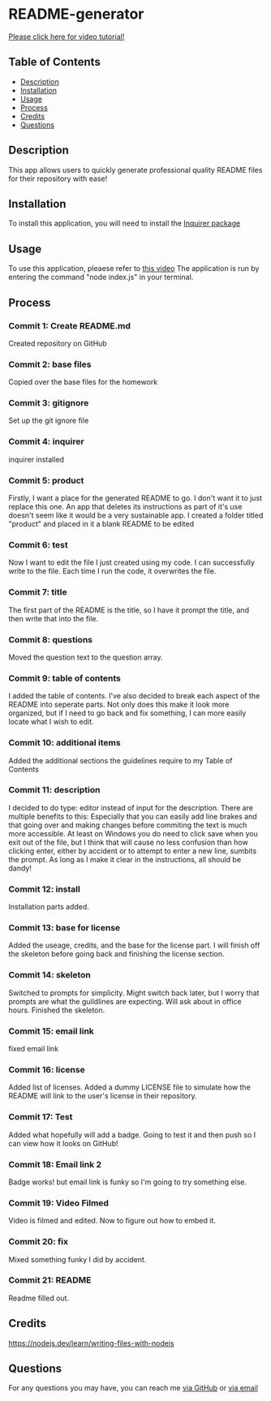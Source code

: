 # README-generator

[Please click here for video tutorial!](https://drive.google.com/file/d/1zMWOznlnpEfouI9iF5WjgTjcwJOqya5u/view?usp=sharing)

## Table of Contents

* [Description](#description)
* [Installation](#installation)
* [Usage](#usage)
* [Process](#process)
* [Credits](#credits)
* [Questions](#questions)

## Description 
This app allows users to quickly generate professional quality README files for their repository with ease!

## Installation 

To install this application, you will need to install the [Inquirer package](https://www.npmjs.com/package/inquirer)

## Usage
To use this application, pleaese refer to [this video](https://drive.google.com/file/d/1zMWOznlnpEfouI9iF5WjgTjcwJOqya5u/view?usp=sharing)
The application is run by entering the command "node index.js" in your terminal. 

## Process

### Commit 1: Create README.md
Created repository on GitHub

### Commit 2: base files
Copied over the base files for the homework

### Commit 3: gitignore
Set up the git ignore file

### Commit 4: inquirer
inquirer installed 

### Commit 5: product
Firstly, I want a place for the generated README to go. I don't want it to just replace this one. An app that deletes its instructions as part of it's use doesn't seem like it would be a very sustainable app. I created a folder titled "product" and placed in it a blank README to be edited 

### Commit 6: test
Now I want to edit the file I just created using my code. I can successfully write to the file. Each time I run the code, it overwrites the file.

### Commit 7: title
The first part of the README is the title, so I have it prompt the title, and then write that into the file.

### Commit 8: questions
Moved the question text to the question array.

### Commit 9: table of contents
I added the table of contents. I've also decided to break each aspect of the README into seperate parts. Not only does this make it look more organized, but if I need to go back and fix something, I can more easily locate what I wish to edit. 

### Commit 10: additional items
Added the additional sections the guidelines require to my Table of Contents

### Commit 11: description
I decided to do type: editor instead of input for the description. There are multiple benefits to this: Especially that you can easily add line brakes and that going over and making changes before commiting the text is much more accessible. At least on Windows you do need to click save when you exit out of the file, but I think that will cause no less confusion than how clicking enter, either by accident or to attempt to enter a new line, sumbits the prompt. As long as I make it clear in the instructions, all should be dandy!

### Commit 12: install
Installation parts added. 

### Commit 13: base for license
Added the useage, credits, and the base for the license part. I will finish off the skeleton before going back and finishing the license section.

### Commit 14: skeleton
Switched to prompts for simplicity. Might switch back later, but I worry that prompts are what the guildlines are expecting. Will ask about in office hours. Finished the skeleton.

### Commit 15: email link
fixed email link

### Commit 16: license
Added list of licenses. Added a dummy LICENSE file to simulate how the README will link to the user's license in their repository. 

### Commit 17: Test
Added what hopefully will add a badge. Going to test it and then push so I can view how it looks on GitHub!

### Commit 18: Email link 2
Badge works! but email link is funky so I'm going to try something else.

### Commit 19: Video Filmed
Video is filmed and edited. Now to figure out how to embed it.

### Commit 20: fix
Mixed something funky I did by accident. 

### Commit 21: README
Readme filled out.

## Credits
https://nodejs.dev/learn/writing-files-with-nodejs

## Questions
For any questions you may have, you can reach me [via GitHub](https://github.com/Kayn-Pleiades) or [via email](mailto:kayn.pleiades@gmail.com)